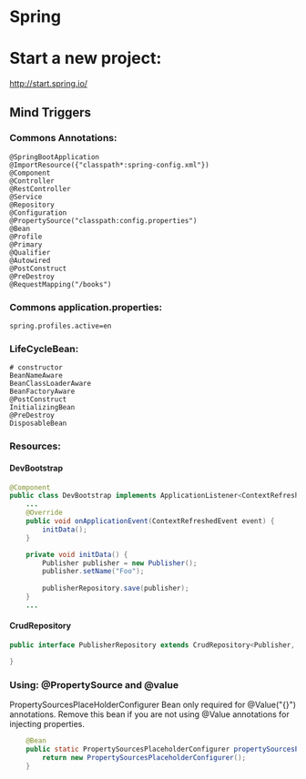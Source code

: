# Spring

# Start a new project:
http://start.spring.io/

## Mind Triggers

### Commons Annotations:
```
@SpringBootApplication
@ImportResource({"classpath*:spring-config.xml"})
@Component
@Controller
@RestController
@Service
@Repository
@Configuration
@PropertySource("classpath:config.properties")
@Bean
@Profile
@Primary
@Qualifier
@Autowired
@PostConstruct
@PreDestroy
@RequestMapping("/books")
```


### Commons application.properties:
```properties
spring.profiles.active=en
```

### LifeCycleBean:
```
# constructor
BeanNameAware
BeanClassLoaderAware
BeanFactoryAware
@PostConstruct
InitializingBean
@PreDestroy
DisposableBean
```

### Resources:

#### DevBootstrap

```java
@Component
public class DevBootstrap implements ApplicationListener<ContextRefreshedEvent> {
    ...
	@Override
	public void onApplicationEvent(ContextRefreshedEvent event) {
		initData();
	}

	private void initData() {
		Publisher publisher = new Publisher();
		publisher.setName("Foo");
		
		publisherRepository.save(publisher);
	}
    ...
```


#### CrudRepository
```java
public interface PublisherRepository extends CrudRepository<Publisher, Long>{

}
```


### Using: @PropertySource and @value
PropertySourcesPlaceHolderConfigurer Bean only required for @Value("{}") annotations.
Remove this bean if you are not using @Value annotations for injecting properties.
```java
    @Bean
    public static PropertySourcesPlaceholderConfigurer propertySourcesPlaceholderConfigurer() {
        return new PropertySourcesPlaceholderConfigurer();
    }
```